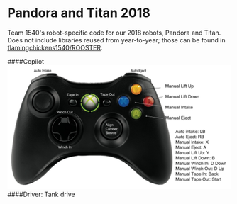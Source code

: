 # Pandora and Titan 2018

Team 1540's robot-specific code for our 2018 robots, Pandora and Titan. Does not include libraries reused from year-to-year; those can be found in [flamingchickens1540/ROOSTER](https://github.com/flamingchickens1540/ROOSTER).

####Copilot
![Copilot Controls](img/copilot_controller.png)
####Driver:
Tank drive
